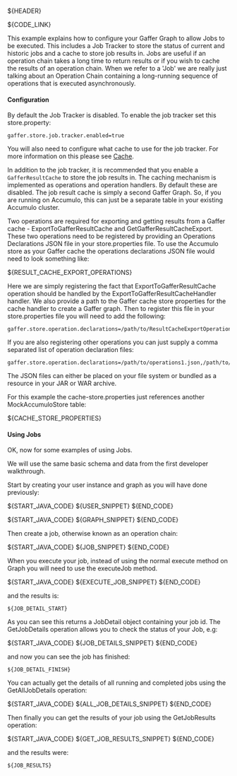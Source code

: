 ${HEADER}

${CODE_LINK}

This example explains how to configure your Gaffer Graph to allow Jobs to be executed.
This includes a Job Tracker to store the status of current and historic jobs and a cache to store job results in.
Jobs are useful if an operation chain takes a long time to return results or if you wish to cache the results of an operation chain.
When we refer to a 'Job' we are really just talking about an Operation Chain containing a long-running sequence of operations that is executed asynchronously.


#### Configuration

By default the Job Tracker is disabled. To enable the job tracker set this store.property:

```
gaffer.store.job.tracker.enabled=true
```

You will also need to configure what cache to use for the job tracker.  For more information on this please see [Cache](#cache).

In addition to the job tracker, it is recommended that you enable a `GafferResultCache` to store the job results in. The caching mechanism is implemented as operations and operation handlers. By default these are disabled.
The job result cache is simply a second Gaffer Graph. So, if you are running on Accumulo, this can just be a separate table in your existing Accumulo cluster.

Two operations are required for exporting and getting results from a Gaffer cache - ExportToGafferResultCache and GetGafferResultCacheExport.
These two operations need to be registered by providing an Operations Declarations JSON file in your store.properties file.
To use the Accumulo store as your Gaffer cache the operations declarations JSON file would need to look something like:

${RESULT_CACHE_EXPORT_OPERATIONS}

Here we are simply registering the fact that ExportToGafferResultCache operation should be handled by the ExportToGafferResultCacheHandler handler. We also provide a path to the Gaffer cache store properties for the cache handler to create a Gaffer graph.
Then to register this file in your store.properties file you will need to add the following:

```
gaffer.store.operation.declarations=/path/to/ResultCacheExportOperations.json
```

If you are also registering other operations you can just supply a comma separated list of operation declaration files:

```
gaffer.store.operation.declarations=/path/to/operations1.json,/path/to/ResultCacheExportOperations.json
```

The JSON files can either be placed on your file system or bundled as a resource in your JAR or WAR archive.

For this example the cache-store.properties just references another MockAccumuloStore table:

${CACHE_STORE_PROPERTIES}


#### Using Jobs
OK, now for some examples of using Jobs.

We will use the same basic schema and data from the first developer walkthrough.

Start by creating your user instance and graph as you will have done previously:

${START_JAVA_CODE}
${USER_SNIPPET}
${END_CODE}

${START_JAVA_CODE}
${GRAPH_SNIPPET}
${END_CODE}

Then create a job, otherwise known as an operation chain:

${START_JAVA_CODE}
${JOB_SNIPPET}
${END_CODE}

When you execute your job, instead of using the normal execute method on Graph you will need to use the executeJob method.

${START_JAVA_CODE}
${EXECUTE_JOB_SNIPPET}
${END_CODE}

and the results is:

```
${JOB_DETAIL_START}
```

As you can see this returns a JobDetail object containing your job id. The GetJobDetails operation allows you to check the status of your Job, e.g:

${START_JAVA_CODE}
${JOB_DETAILS_SNIPPET}
${END_CODE}

and now you can see the job has finished:

```
${JOB_DETAIL_FINISH}
```

You can actually get the details of all running and completed jobs using the GetAllJobDetails operation:

${START_JAVA_CODE}
${ALL_JOB_DETAILS_SNIPPET}
${END_CODE}

Then finally you can get the results of your job using the GetJobResults operation:

${START_JAVA_CODE}
${GET_JOB_RESULTS_SNIPPET}
${END_CODE}

and the results were:

```
${JOB_RESULTS}
```
